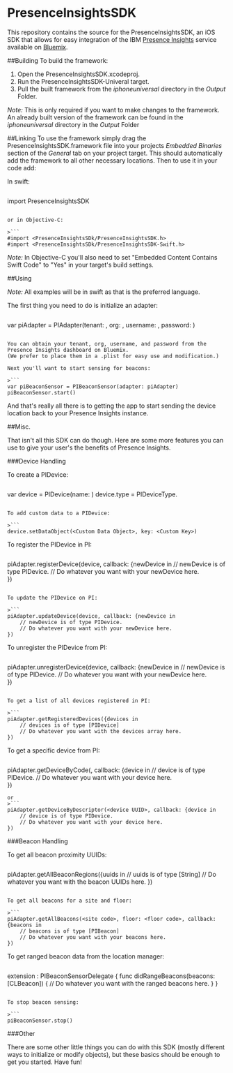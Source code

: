 # PresenceInsightsSDK

This repository contains the source for the PresenceInsightsSDK, an iOS SDK that allows for 
easy integration of the IBM [Presence Insights](https://console.ng.bluemix.net/catalog/presence-insights/) 
service available on [Bluemix](https://console.ng.bluemix.net/).

##Building
To build the framework: 
1. Open the PresenceInsightsSDK.xcodeproj.
2. Run the PresenceInsightsSDK-Univeral target.
3. Pull the built framework from the *iphoneuniversal* directory in the *Output* Folder.

*Note:* This is only required if you want to make changes to the framework. An already built version of 
the framework can be found in the *iphoneuniversal* directory in the *Output* Folder

##Linking
To use the framework simply drag the PresenceInsightsSDK.framework file into your projects *Embedded 
Binaries* section of the *General* tab on your project target. This should automatically add the framework
to all other necessary locations. Then to use it in your code add:

In swift:

>```
import PresenceInsightsSDK
```

or in Objective-C:

>```
#import <PresenceInsightsSDk/PresenceInsightsSDK.h>
#import <PresenceInsightsSDk/PresenceInsightsSDK-Swift.h>
```

*Note:* In Objective-C you'll also need to set "Embedded Content Contains Swift Code" to "Yes" in your 
target's build settings.

##Using

*Note:* All examples will be in swift as that is the preferred language.

The first thing you need to do is initialize an adapter:

>```
var piAdapter = PIAdapter(tenant: <tenant>,
            				 org: <org>,
            				 username: <username>,
							 password: <password>)
```

You can obtain your tenant, org, username, and password from the Presence Insights dashboard on Bluemix.
(We prefer to place them in a .plist for easy use and modification.)

Next you'll want to start sensing for beacons:

>```
var piBeaconSensor = PIBeaconSensor(adapter: piAdapter)
piBeaconSensor.start()
```

And that's really all there is to getting the app to start sending the device location back to your 
Presence Insights instance.

##Misc.

That isn't all this SDK can do though. Here are some more features you can use to give your user's the
benefits of Presence Insights.

###Device Handling

To create a PIDevice:

>```
var device = PIDevice(name: <your device name>)
device.type = PIDeviceType.<External or Internal>
```

To add custom data to a PIDevice:

>```
device.setDataObject(<Custom Data Object>, key: <Custom Key>)
```

To register the PIDevice in PI:

>```		
piAdapter.registerDevice(device, callback: {newDevice in
	// newDevice is of type PIDevice.
	// Do whatever you want with your newDevice here.    
})
```

To update the PIDevice on PI:

>```		
piAdapter.updateDevice(device, callback: {newDevice in
	// newDevice is of type PIDevice.
	// Do whatever you want with your newDevice here.    
})
```

To unregister the PIDevice from PI:

>```
piAdapter.unregisterDevice(device, callback: {newDevice in
	// newDevice is of type PIDevice.
	// Do whatever you want with your newDevice here.    
})
```

To get a list of all devices registered in PI:

>```
piAdapter.getRegisteredDevices({devices in
	// devices is of type [PIDevice]
	// Do whatever you want with the devices array here.
})
```

To get a specific device from PI:

>```
piAdapter.getDeviceByCode(<device code>, callback: {device in
	// device is of type PIDevice.
	// Do whatever you want with your device here.    
})
```
or
>```
piAdapter.getDeviceByDescriptor(<device UUID>, callback: {device in
	// device is of type PIDevice.
	// Do whatever you want with your device here.    
})
```

###Beacon Handling

To get all beacon proximity UUIDs:

>```
piAdapter.getAllBeaconRegions({uuids in
	// uuids is of type [String]
	// Do whatever you want with the beacon UUIDs here.
})
```

To get all beacons for a site and floor:

>```
piAdapter.getAllBeacons(<site code>, floor: <floor code>, callback: {beacons in
	// beacons is of type [PIBeacon]
	// Do whatever you want with your beacons here.
})
```

To get ranged beacon data from the location manager:

>```
extension <Your class name>: PIBeaconSensorDelegate {
    func didRangeBeacons(beacons: [CLBeacon]) {
		// Do whatever you want with the ranged beacons here.
    }
}
```

To stop beacon sensing:

>```
piBeaconSensor.stop()
```

###Other

There are some other little things you can do with this SDK (mostly different ways to initialize or 
modify objects), but these basics should be enough to get you started. Have fun!